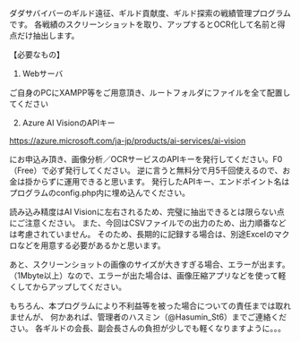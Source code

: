 ダダサバイバーのギルド遠征、ギルド貢献度、ギルド探索の戦績管理プログラムです。
各戦績のスクリーンショットを取り、アップするとOCR化して名前と得点だけ抽出します。

【必要なもの】
1. Webサーバ

ご自身のPCにXAMPP等をご用意頂き、ルートフォルダにファイルを全て配置してください

2. Azure AI VisionのAPIキー

https://azure.microsoft.com/ja-jp/products/ai-services/ai-vision

にお申込み頂き、画像分析／OCRサービスのAPIキーを発行してください。F0（Free）で必ず発行してください。
逆に言うと無料分で月5千回使えるので、お金は掛からずに運用できると思います。
発行したAPIキー、エンドポイント名はプログラムのconfig.php内に埋め込んでください。

読み込み精度はAI Visionに左右されるため、完璧に抽出できるとは限らない点にご注意ください。
また、今回はCSVファイルでの出力のため、出力順番などは考慮されていません。
そのため、長期的に記録する場合は、別途Excelのマクロなどを用意する必要があるかと思います。

あと、スクリーンショットの画像のサイズが大きすぎる場合、エラーが出ます。
（1Mbyte以上）なので、エラーが出た場合は、画像圧縮アプリなどを使って軽くしてからアップしてください。

もちろん、本プログラムにより不利益等を被った場合についての責任までは取れませんが、
何かあれば、管理者のハスミン（@Hasumin_St6）までご連絡ください。
各ギルドの会長、副会長さんの負担が少しでも軽くなりますように。。。

